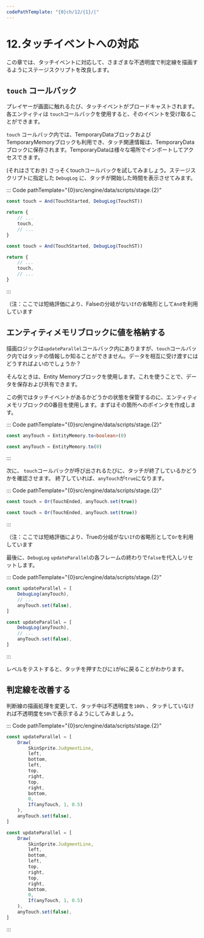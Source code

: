 ```yaml
---
codePathTemplate: "{0}ch/12/{1}/|"
---
```


# 12.タッチイベントへの対応

この章では、タッチイベントに対応して、さまざまな不透明度で判定線を描画するようにステージスクリプトを改良します。

## `touch` コールバック

プレイヤーが画面に触れるたび、タッチイベントがブロードキャストされます。各エンティティは `touch`コールバックを使用すると、そのイベントを受け取ることができます。

`touch` コールバック内では、TemporaryDataブロックおよびTemporaryMemoryブロックも利用でき、タッチ関連情報は、TemporaryDataブロックに保存されます。TemporaryDataは様々な場所でインポートしてアクセスできます。

(それはさておき) さっそくtouchコールバックを試してみましょう。ステージスクリプトに指定した `DebugLog` に、タッチが開始した時間を表示させてみます。

::: Code pathTemplate="{0}src/engine/data/scripts/stage.{2}"

```ts
const touch = And(TouchStarted, DebugLog(TouchST))

return {
    // ...
    touch,
    // ...
}
```

```js
const touch = And(TouchStarted, DebugLog(TouchST))

return {
    // ...
    touch,
    // ...
}
```

:::

（注：ここでは短絡評価により、Falseの分岐がない`If`の省略形として`And`を利用しています

## エンティティメモリブロックに値を格納する

描画ロジックは`updateParallel`コールバック内にありますが、`touch`コールバック内ではタッチの情報しか知ることができません。データを相互に受け渡すにはどうすればよいのでしょうか？

そんなときは、Entity Memoryブロックを使用します。これを使うことで、データを保存および共有できます。

この例ではタッチイベントがあるかどうかの状態を保管するのに、エンティティメモリブロックの0番目を使用します。まずはその箇所へのポインタを作成します。

::: Code pathTemplate="{0}src/engine/data/scripts/stage.{2}"

```ts
const anyTouch = EntityMemory.to<boolean>(0)
```

```js
const anyTouch = EntityMemory.to(0)
```

:::

次に、 `touch`コールバックが呼び出されるたびに、タッチが終了しているかどうかを確認させます。 終了していれば、`anyTouch`が`true`になります。

::: Code pathTemplate="{0}src/engine/data/scripts/stage.{2}"

```ts
const touch = Or(TouchEnded, anyTouch.set(true))
```

```js
const touch = Or(TouchEnded, anyTouch.set(true))
```

:::

（注：ここでは短絡評価により、Trueの分岐がない`If`の省略形として`Or`を利用しています

最後に、`DebugLog` `updateParallel`の各フレームの終わりで`false`を代入しリセットします。

::: Code pathTemplate="{0}src/engine/data/scripts/stage.{2}"

```ts
const updateParallel = [
    DebugLog(anyTouch),
    // ...
    anyTouch.set(false),
]
```

```js
const updateParallel = [
    DebugLog(anyTouch),
    // ...
    anyTouch.set(false),
]
```

:::

レベルをテストすると、タッチを押すたびに`1`が`0`に戻ることがわかります。

## 判定線を改善する

判断線の描画処理を変更して、タッチ中は不透明度を`100%` 、タッチしていなければ不透明度を`50%`で表示するようにしてみましょう。

::: Code pathTemplate="{0}src/engine/data/scripts/stage.{2}"

```ts
const updateParallel = [
    Draw(
        SkinSprite.JudgmentLine,
        left,
        bottom,
        left,
        top,
        right,
        top,
        right,
        bottom,
        0,
        If(anyTouch, 1, 0.5)
    ),
    anyTouch.set(false),
]
```

```js
const updateParallel = [
    Draw(
        SkinSprite.JudgmentLine,
        left,
        bottom,
        left,
        top,
        right,
        top,
        right,
        bottom,
        0,
        If(anyTouch, 1, 0.5)
    ),
    anyTouch.set(false),
]
```

:::
